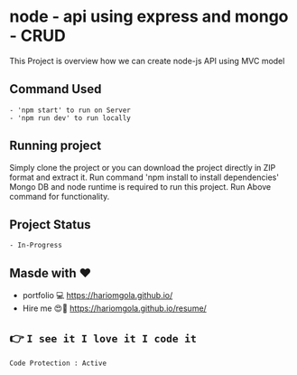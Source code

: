 # node - api using express and mongo - CRUD
This Project is overview how we can create node-js API using MVC model

## Command Used
    - 'npm start' to run on Server
    - 'npm run dev' to run locally

## Running project
Simply clone the project or you can download the project directly in ZIP format and extract it.
Run command 'npm install to install dependencies'
Mongo DB and node runtime is required to run this project.
Run Above command for functionality.

## Project Status
    - In-Progress

## Masde with :heart:
 - portfolio :computer: https://hariomgola.github.io/
 - Hire me :heart_eyes::yellow_heart: https://hariomgola.github.io/resume/

## :point_right: `I see it I love it I code it`

```
Code Protection : Active
```